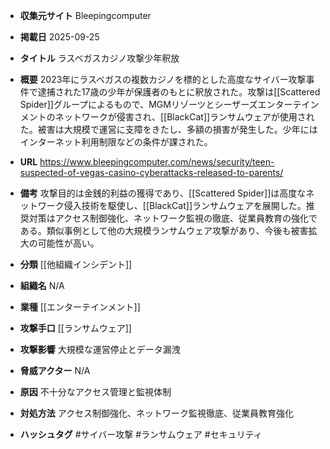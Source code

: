 - **収集元サイト**
Bleepingcomputer

- **掲載日**
2025-09-25

- **タイトル**
ラスベガスカジノ攻撃少年釈放

- **概要**
2023年にラスベガスの複数カジノを標的とした高度なサイバー攻撃事件で逮捕された17歳の少年が保護者のもとに釈放された。攻撃は[[Scattered Spider]]グループによるもので、MGMリゾーツとシーザーズエンターテインメントのネットワークが侵害され、[[BlackCat]]ランサムウェアが使用された。被害は大規模で運営に支障をきたし、多額の損害が発生した。少年にはインターネット利用制限などの条件が課された。

- **URL**
https://www.bleepingcomputer.com/news/security/teen-suspected-of-vegas-casino-cyberattacks-released-to-parents/

- **備考**
攻撃目的は金銭的利益の獲得であり、[[Scattered Spider]]は高度なネットワーク侵入技術を駆使し、[[BlackCat]]ランサムウェアを展開した。推奨対策はアクセス制御強化、ネットワーク監視の徹底、従業員教育の強化である。類似事例として他の大規模ランサムウェア攻撃があり、今後も被害拡大の可能性が高い。

- **分類**
[[他組織インシデント]]

- **組織名**
N/A

- **業種**
[[エンターテインメント]]

- **攻撃手口**
[[ランサムウェア]]

- **攻撃影響**
大規模な運営停止とデータ漏洩

- **脅威アクター**
N/A

- **原因**
不十分なアクセス管理と監視体制

- **対処方法**
アクセス制御強化、ネットワーク監視徹底、従業員教育強化

- **ハッシュタグ**
#サイバー攻撃 #ランサムウェア #セキュリティ
